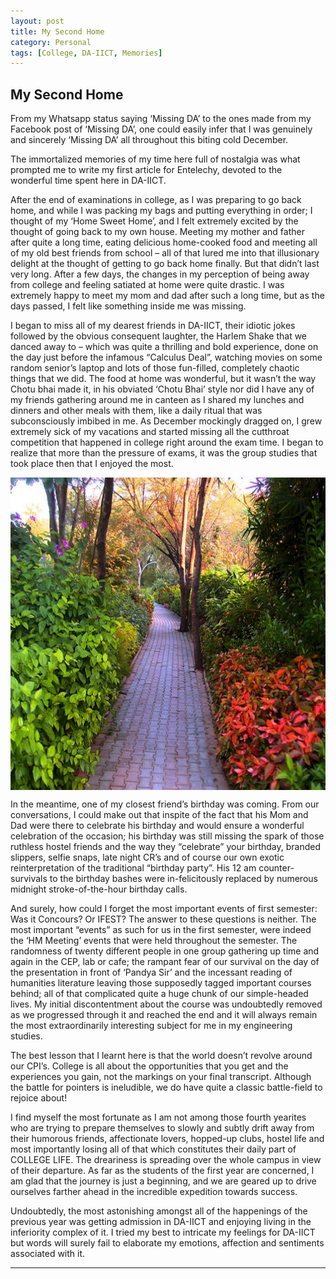 ```yaml
---
layout: post
title: My Second Home
category: Personal
tags: [College, DA-IICT, Memories]
---
```

## My Second Home




From my Whatsapp status saying ‘Missing DA’ to the ones made from my Facebook post of ‘Missing DA’, one could easily infer that I was genuinely and sincerely ‘Missing DA’ all throughout this biting cold December.


The immortalized memories of my time here full of nostalgia was what prompted me to write my first article for Entelechy, devoted to the wonderful time spent here in DA-IICT.


After the end of examinations in college, as I was preparing to go back home, and while I was packing my bags and putting everything in order; I thought of my ‘Home Sweet Home’, and I felt extremely excited by the thought of going back to my own house. Meeting my mother and father after quite a long time, eating delicious home-cooked food and meeting all of my old best friends from school – all of that lured me into that illusionary delight at the thought of getting to go back home finally. But that didn’t last very long.
After a few days, the changes in my perception of being away from college and feeling satiated at home were quite drastic. I was extremely happy to meet my mom and dad after such a long time, but as the days passed, I felt like something inside me was missing.


I began to miss all of my dearest friends in DA-IICT, their idiotic jokes followed by the obvious consequent laughter, the Harlem Shake that we danced away to – which was quite a thrilling and bold experience, done on the day just before the infamous “Calculus Deal”, watching movies on some random senior’s laptop and lots of those fun-filled, completely chaotic things that we did. The food at home was wonderful, but it wasn’t the way Chotu bhai made it, in his obviated ‘Chotu Bhai’ style nor did I have any of my friends gathering around me in canteen as I shared my lunches and dinners and other meals with them, like a daily ritual that was subconsciously imbibed in me. As December mockingly dragged on, I grew extremely sick of my vacations and started missing all the cutthroat competition that happened in college right around the exam time. I began to realize that more than the pressure of exams, it was the group studies that took place then that I enjoyed the most.

<img align="middle" src="/images/daiict.jpg" height="500px" width="800px">
<br />

In the meantime, one of my closest friend’s birthday was coming. From our conversations, I could make out that inspite of the fact that his Mom and Dad were there to celebrate his birthday and would ensure a wonderful celebration of the occasion; his birthday was still missing the spark of those ruthless hostel friends and the way they “celebrate” your birthday, branded slippers, selfie snaps, late night CR’s and of course our own exotic reinterpretation of the traditional “birthday party”. His 12 am counter-survivals to the birthday bashes were in-felicitously replaced by numerous midnight stroke-of-the-hour birthday calls.


And surely, how could I forget the most important events of first semester: Was it Concours? Or IFEST?
The answer to these questions is neither. The most important “events” as such for us in the first semester, were indeed the ‘HM Meeting’ events that were held throughout the semester. The randomness of twenty different people in one group gathering up time and again in the CEP, lab or cafe; the rampant fear of our survival on the day of the presentation in front of ‘Pandya Sir’ and the incessant reading of humanities literature leaving those supposedly tagged important courses behind; all of that complicated quite a huge chunk of our simple-headed lives. My initial discontentment about the course was undoubtedly removed as we progressed through it and reached the end and it will always remain the most extraordinarily interesting subject for me in my engineering studies.


The best lesson that I learnt here is that the world doesn’t revolve around our CPI’s. College is all about the opportunities that you get and the experiences you gain, not the markings on your final transcript. Although the battle for pointers is ineludible, we do have quite a classic battle-field to rejoice about!


I find myself the most fortunate as I am not among those fourth yearites who are trying to prepare themselves to slowly and subtly drift away from their humorous friends, affectionate lovers, hopped-up clubs, hostel life and most importantly losing all of that which constitutes their daily part of COLLEGE LIFE. The dreariness is spreading over the whole campus in view of their departure. As far as the students of the first year are concerned, I am glad that the journey is just a beginning, and we are geared up to drive ourselves farther ahead in the incredible expedition towards success.


Undoubtedly, the most astonishing amongst all of the happenings of the previous year was getting admission in DA-IICT and enjoying living in the inferiority complex of it. I tried my best to intricate my feelings for DA-IICT but words will surely fail to elaborate my emotions, affection and sentiments associated with it.

<hr />
